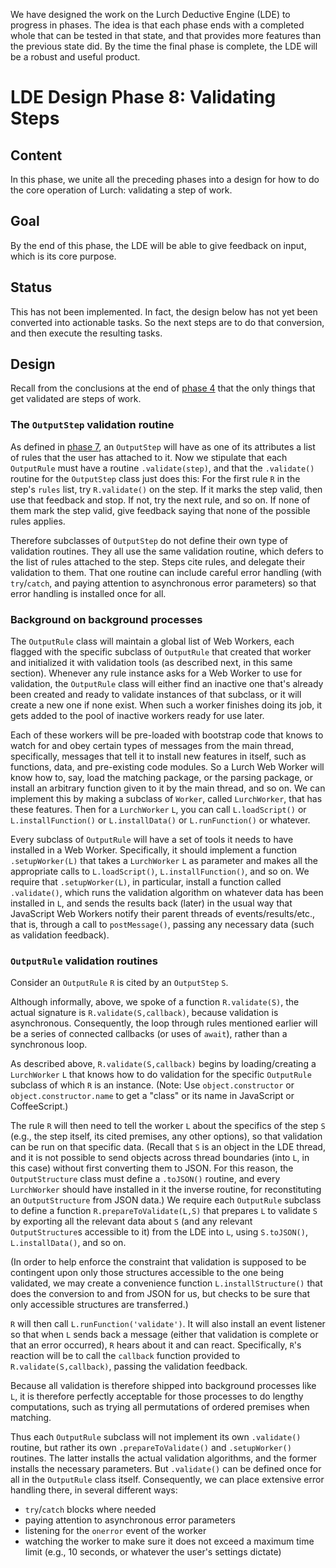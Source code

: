 
We have designed the work on the Lurch Deductive Engine (LDE) to progress in
phases.  The idea is that each phase ends with a completed whole that can be
tested in that state, and that provides more features than the previous
state did.  By the time the final phase is complete, the LDE will be a
robust and useful product.

# LDE Design Phase 8: Validating Steps

## Content

In this phase, we unite all the preceding phases into a design for how to
do the core operation of Lurch: validating a step of work.

## Goal

By the end of this phase, the LDE will be able to give feedback on input,
which is its core purpose.

## Status

This has not been implemented.  In fact, the design below has not yet been
converted into actionable tasks.  So the next steps are to do that
conversion, and then execute the resulting tasks.

## Design

Recall from the conclusions at the end of [phase 4](phase4-validation.md)
that the only things that get validated are steps of work.

### The `OutputStep` validation routine

As defined in [phase 7](phase7-citations.md), an `OutputStep` will have as
one of its attributes a list of rules that the user has attached to it.  Now
we stipulate that each `OutputRule` must have a routine `.validate(step)`,
and that the `.validate()` routine for the `OutputStep` class just does
this:  For the first rule `R` in the step's `rules` list, try `R.validate()`
on the step.  If it marks the step valid, then use that feedback and stop.
If not, try the next rule, and so on.  If none of them mark the step valid,
give feedback saying that none of the possible rules applies.

Therefore subclasses of `OutputStep` do not define their own type of
validation routines.  They all use the same validation routine, which defers
to the list of rules attached to the step.  Steps cite rules, and delegate
their validation to them.  That one routine can include careful error
handling (with `try`/`catch`, and paying attention to asynchronous error
parameters) so that error handling is installed once for all.

### Background on background processes

The `OutputRule` class will maintain a global list of Web Workers, each
flagged with the specific subclass of `OutputRule` that created that worker
and initialized it with validation tools (as described next, in this same
section).  Whenever any rule instance asks for a Web Worker to use for
validation, the `OutputRule` class will either find an inactive one that's
already been created and ready to validate instances of that subclass, or it
will create a new one if none exist.  When such a worker finishes doing its
job, it gets added to the pool of inactive workers ready for use later.

Each of these workers will be pre-loaded with bootstrap code that knows to
watch for and obey certain types of messages from the main thread,
specifically, messages that tell it to install new features in itself, such
as functions, data, and pre-existing code modules.  So a Lurch Web Worker
will know how to, say, load the matching package, or the parsing package, or
install an arbitrary function given to it by the main thread, and so on.  We
can implement this by making a subclass of `Worker`, called `LurchWorker`,
that has these features.  Then for a `LurchWorker` `L`, you can call
`L.loadScript()` or `L.installFunction()` or `L.installData()` or
`L.runFunction()` or whatever.

Every subclass of `OutputRule` will have a set of tools it needs to have
installed in a Web Worker.  Specifically, it should implement a function
`.setupWorker(L)` that takes a `LurchWorker` `L` as parameter and makes all
the appropriate calls to `L.loadScript()`, `L.installFunction()`, and so on.
We require that `.setupWorker(L)`, in particular, install a function called
`.validate()`, which runs the validation algorithm on whatever data has been
installed in `L`, and sends the results back (later) in the usual way that
JavaScript Web Workers notify their parent threads of events/results/etc.,
that is, through a call to `postMessage()`, passing any necessary data (such
as validation feedback).

### `OutputRule` validation routines

Consider an `OutputRule` `R` is cited by an `OutputStep` `S`.

Although informally, above, we spoke of a function `R.validate(S)`, the
actual signature is `R.validate(S,callback)`, because validation is
asynchronous.  Consequently, the loop through rules mentioned earlier will
be a series of connected callbacks (or uses of `await`), rather than a
synchronous loop.

As described above, `R.validate(S,callback)` begins by loading/creating a
`LurchWorker` `L` that knows how to do validation for the specific
`OutputRule` subclass of which `R` is an instance.  (Note: Use
`object.constructor` or `object.constructor.name` to get a "class" or its
name in JavaScript or CoffeeScript.)

The rule `R` will then need to tell the worker `L` about the specifics of
the step `S` (e.g., the step itself, its cited premises, any other options),
so that validation can be run on that specific data.  (Recall that `S` is an
object in the LDE thread, and it is not possible to send objects across
thread boundaries (into `L`, in this case) without first converting them to
JSON.  For this reason, the `OutputStructure` class must define a
`.toJSON()` routine, and every `LurchWorker` should have installed in it the
inverse routine, for reconstituting an `OutputStructure` from JSON data.)
We require each `OutputRule` subclass to define a function
`R.prepareToValidate(L,S)` that prepares `L` to validate `S` by exporting
all the relevant data about `S` (and any relevant `OutputStructure`s
accessible to it) from the LDE into `L`, using `S.toJSON()`,
`L.installData()`, and so on.

(In order to help enforce the constraint that validation is supposed to be
contingent upon only those structures accessible to the one being validated,
we may create a convenience function `L.installStructure()` that does the
conversion to and from JSON for us, but checks to be sure that only
accessible structures are transferred.)

`R` will then call `L.runFunction('validate')`.  It will also install an
event listener so that when `L` sends back a message (either that validation
is complete or that an error occurred), `R` hears about it and can react.
Specifically, `R`'s reaction will be to call the `callback` function
provided to `R.validate(S,callback)`, passing the validation feedback.

Because all validation is therefore shipped into background processes like
`L`, it is therefore perfectly acceptable for those processes to do lengthy
computations, such as trying all permutations of ordered premises when
matching.

Thus each `OutputRule` subclass will not implement its own `.validate()`
routine, but rather its own `.prepareToValidate()` and `.setupWorker()`
routines.  The latter installs the actual validation algorithms, and the
former installs the necessary parameters.  But `.validate()` can be defined
once for all in the `OutputRule` class itself.  Consequently, we can place
extensive error handling there, in several different ways:

 * `try`/`catch` blocks where needed
 * paying attention to asynchronous error parameters
 * listening for the `onerror` event of the worker
 * watching the worker to make sure it does not exceed a maximum time limit
   (e.g., 10 seconds, or whatever the user's settings dictate)

